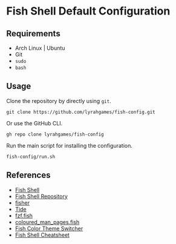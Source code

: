 # Fish Shell Default Configuration

## Requirements
- Arch Linux | Ubuntu
- Git
- `sudo`
- `bash`

## Usage
Clone the repository by directly using `git`.

    git clone https://github.com/lyrahgames/fish-config.git

Or use the GitHub CLI.

    gh repo clone lyrahgames/fish-config

Run the main script for installing the configuration.

    fish-config/run.sh

## References
- [Fish Shell](https://fishshell.com/)
- [Fish Shell Repository](https://github.com/fish-shell/fish-shell)
- [fisher](https://github.com/jorgebucaran/fisher)
- [Tide](https://github.com/IlanCosman/tide)
- [fzf.fish](https://github.com/PatrickF1/fzf.fish)
- [coloured_man_pages.fish](https://github.com/PatrickF1/colored_man_pages.fish)
- [Fish Color Theme Switcher](https://github.com/h-matsuo/fish-color-scheme-switcher)
- [Fish Shell Cheatsheet](https://devhints.io/fish-shell)
